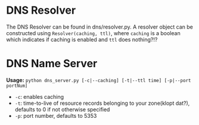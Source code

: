 # DNS Resolver

The DNS Resolver can be found in dns/resolver.py. A resolver object can be constructed using `Resolver(caching, ttl)`, where `caching` is a boolean which indicates if caching is enabled and `ttl` does nothing?!?


# DNS Name Server

**Usage:** `python dns_server.py [-c|--caching] [-t|--ttl time] [-p|--port portNum]`

- `-c`: enables caching
- `-t`: time-to-live of resource records belonging to your zone(klopt dat?), defaults to 0 if not otherwise specified
- `-p`: port number, defaults to 5353